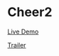 Cheer2
======
[Live Demo](http://lectureixdl.github.io/Cheer2)

[Trailer](http://www.youtube.com/watch?v=NrsE3vbruMo&feature=youtu.be)
